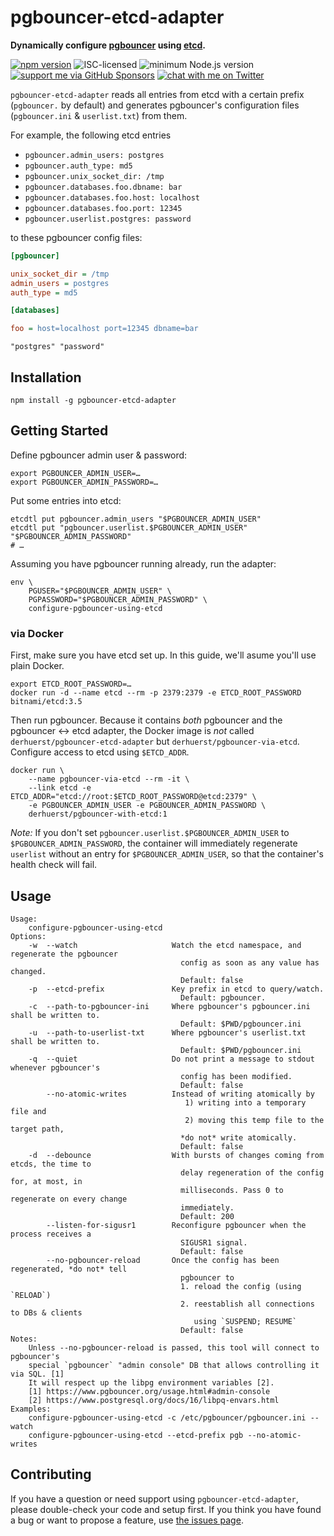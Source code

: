 # pgbouncer-etcd-adapter

**Dynamically configure [pgbouncer](https://www.pgbouncer.org) using [etcd](https://etcd.io/).**

[![npm version](https://img.shields.io/npm/v/pgbouncer-etcd-adapter.svg)](https://www.npmjs.com/package/pgbouncer-etcd-adapter)
![ISC-licensed](https://img.shields.io/github/license/derhuerst/pgbouncer-etcd-adapter.svg)
![minimum Node.js version](https://img.shields.io/node/v/pgbouncer-etcd-adapter.svg)
[![support me via GitHub Sponsors](https://img.shields.io/badge/support%20me-donate-fa7664.svg)](https://github.com/sponsors/derhuerst)
[![chat with me on Twitter](https://img.shields.io/badge/chat%20with%20me-on%20Twitter-1da1f2.svg)](https://twitter.com/derhuerst)

`pgbouncer-etcd-adapter` reads all entries from etcd with a certain prefix (`pgbouncer.` by default) and generates pgbouncer's configuration files (`pgbouncer.ini` & `userlist.txt`) from them.

For example, the following etcd entries

- `pgbouncer.admin_users: postgres`
- `pgbouncer.auth_type: md5`
- `pgbouncer.unix_socket_dir: /tmp`
- `pgbouncer.databases.foo.dbname: bar`
- `pgbouncer.databases.foo.host: localhost`
- `pgbouncer.databases.foo.port: 12345`
- `pgbouncer.userlist.postgres: password`

to these pgbouncer config files:

```ini
[pgbouncer]

unix_socket_dir = /tmp
admin_users = postgres
auth_type = md5

[databases]

foo = host=localhost port=12345 dbname=bar
```

```
"postgres" "password"
```


## Installation

```shell
npm install -g pgbouncer-etcd-adapter
```


## Getting Started

Define pgbouncer admin user & password:

```shell
export PGBOUNCER_ADMIN_USER=…
export PGBOUNCER_ADMIN_PASSWORD=…
```

Put some entries into etcd:

```shell
etcdtl put pgbouncer.admin_users "$PGBOUNCER_ADMIN_USER"
etcdtl put "pgbouncer.userlist.$PGBOUNCER_ADMIN_USER" "$PGBOUNCER_ADMIN_PASSWORD"
# …
```

Assuming you have pgbouncer running already, run the adapter:

```shell
env \
	PGUSER="$PGBOUNCER_ADMIN_USER" \
	PGPASSWORD="$PGBOUNCER_ADMIN_PASSWORD" \
	configure-pgbouncer-using-etcd
```

### via Docker

First, make sure you have etcd set up. In this guide, we'll asume you'll use plain Docker.

```shell
export ETCD_ROOT_PASSWORD=…
docker run -d --name etcd --rm -p 2379:2379 -e ETCD_ROOT_PASSWORD bitnami/etcd:3.5
```

Then run pgbouncer. Because it contains *both* pgbouncer and the pgbouncer ↔︎ etcd adapter, the Docker image is *not* called `derhuerst/pgbouncer-etcd-adapter` but `derhuerst/pgbouncer-via-etcd`. Configure access to etcd using `$ETCD_ADDR`.

```shell
docker run \
	--name pgbouncer-via-etcd --rm -it \
	--link etcd -e ETCD_ADDR="etcd://root:$ETCD_ROOT_PASSWORD@etcd:2379" \
	-e PGBOUNCER_ADMIN_USER -e PGBOUNCER_ADMIN_PASSWORD \
	derhuerst/pgbouncer-with-etcd:1
```

*Note:* If you don't set `pgbouncer.userlist.$PGBOUNCER_ADMIN_USER` to `$PGBOUNCER_ADMIN_PASSWORD`, the container will immediately regenerate `userlist` without an entry for `$PGBOUNCER_ADMIN_USER`, so that the container's health check will fail.


## Usage

```
Usage:
    configure-pgbouncer-using-etcd
Options:
    -w  --watch                     Watch the etcd namespace, and regenerate the pgbouncer
                                      config as soon as any value has changed.
                                      Default: false
    -p  --etcd-prefix               Key prefix in etcd to query/watch.
                                      Default: pgbouncer.
    -c  --path-to-pgbouncer-ini     Where pgbouncer's pgbouncer.ini shall be written to.
                                      Default: $PWD/pgbouncer.ini
    -u  --path-to-userlist-txt      Where pgbouncer's userlist.txt shall be written to.
                                      Default: $PWD/pgbouncer.ini
    -q  --quiet                     Do not print a message to stdout whenever pgbouncer's
                                      config has been modified.
                                      Default: false
        --no-atomic-writes          Instead of writing atomically by
                                       1) writing into a temporary file and
                                       2) moving this temp file to the target path,
                                      *do not* write atomically.
                                      Default: false
    -d  --debounce                  With bursts of changes coming from etcds, the time to
                                      delay regeneration of the config for, at most, in
                                      milliseconds. Pass 0 to regenerate on every change
                                      immediately.
                                      Default: 200
        --listen-for-sigusr1        Reconfigure pgbouncer when the process receives a
                                      SIGUSR1 signal.
                                      Default: false
        --no-pgbouncer-reload       Once the config has been regenerated, *do not* tell
                                      pgbouncer to
                                      1. reload the config (using `RELOAD`)
                                      2. reestablish all connections to DBs & clients
                                         using `SUSPEND; RESUME`
                                      Default: false
Notes:
    Unless --no-pgbouncer-reload is passed, this tool will connect to pgbouncer's
    special `pgbouncer` "admin console" DB that allows controlling it via SQL. [1]
    It will respect up the libpg environment variables [2].
    [1] https://www.pgbouncer.org/usage.html#admin-console
    [2] https://www.postgresql.org/docs/16/libpq-envars.html
Examples:
    configure-pgbouncer-using-etcd -c /etc/pgbouncer/pgbouncer.ini --watch
    configure-pgbouncer-using-etcd --etcd-prefix pgb --no-atomic-writes
```


## Contributing

If you have a question or need support using `pgbouncer-etcd-adapter`, please double-check your code and setup first. If you think you have found a bug or want to propose a feature, use [the issues page](https://github.com/derhuerst/pgbouncer-etcd-adapter/issues).
